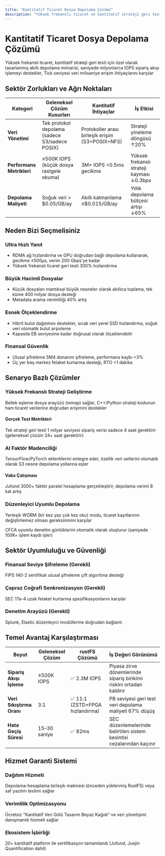 ```yaml
---
title: "Kantitatif Ticaret Dosya Depolama Çözümü"
description: "Yüksek frekanslı ticaret ve kantitatif strateji geri testi için özel olarak tasarlanmış akıllı depolama mimarisi"
---
```


# Kantitatif Ticaret Dosya Depolama Çözümü

Yüksek frekanslı ticaret, kantitatif strateji geri testi için özel olarak tasarlanmış akıllı depolama mimarisi, saniyede milyonlarca IOPS sipariş akışı işlemeyi destekler, Tick seviyesi veri milisaniye erişim ihtiyaçlarını karşılar

## Sektör Zorlukları ve Ağrı Noktaları

| Kategori | Geleneksel Çözüm Kusurları | Kantitatif İhtiyaçlar | İş Etkisi |
|------|-------------|----------|----------|
| **Veri Yönetimi** | Tek protokol depolama (sadece S3/sadece POSIX) | Protokoller arası birleşik erişim (S3+POSIX+NFS) | Strateji yineleme döngüsü ↑20% |
| **Performans Metrikleri** | ≤500K IOPS (küçük dosya rastgele okuma) | 3M+ IOPS <0.5ms gecikme | Yüksek frekanslı strateji kayması ↓0.3bps |
| **Depolama Maliyeti** | Soğuk veri > $0.05/GB/ay | Akıllı katmanlama ≤$0.015/GB/ay | Yıllık depolama bütçesi artışı ↓65% |

## Neden Bizi Seçmelisiniz

### Ultra Hızlı Yanıt

- RDMA ağ hızlandırma ve GPU doğrudan bağlı depolama kullanarak, gecikme ≤500μs, verim 200 Gbps'ye kadar
- Yüksek frekanslı ticaret geri testi 300% hızlandırma

### Büyük Hacimli Dosyalar

- Küçük dosyaları mantıksal büyük nesneler olarak akıllıca toplama, tek küme 400 milyar dosya desteği
- Metadata arama verimliliği 40% artış

### Esnek Ölçeklendirme

- Hibrit bulut dağıtımını destekler, sıcak veri yerel SSD hızlandırma, soğuk veri otomatik bulut arşivleme
- Kapasite EB seviyesine kadar doğrusal olarak ölçeklenebilir

### Finansal Güvenlik

- Ulusal şifreleme SM4 donanım şifreleme, performans kaybı <3%
- Üç yer beş merkez felaket kurtarma desteği, RTO <1 dakika

## Senaryo Bazlı Çözümler

### Yüksek Frekanslı Strateji Geliştirme

Bellek eşleme dosya arayüzü (mmap) sağlar, C++/Python strateji kodunun ham ticaret verilerine doğrudan erişimini destekler

#### Gerçek Test Metrikleri

Tek strateji geri testi 1 milyar seviyesi sipariş verisi sadece 4 saat gerektirir (geleneksel çözüm 24+ saat gerektirir)

### AI Faktör Madenciliği

TensorFlow/PyTorch eklentilerini entegre eder, özellik veri setlerini otomatik olarak S3 nesne depolama yollarına eşler

#### Vaka Çalışması

Jufund 3000+ faktör paralel hesaplama gerçekleştirir, depolama verimi 8 kat artış

### Düzenleyici Uyumlu Depolama

Yerleşik WORM (bir kez yaz çok kez oku) modu, ticaret kayıtlarının değiştirilemez olması gereksinimini karşılar

CFCA uyumlu denetim günlüklerini otomatik olarak oluşturur (saniyede 100K+ işlem kaydı işler)

## Sektör Uyumluluğu ve Güvenliği

### Finansal Seviye Şifreleme **(Gerekli)**

FIPS 140-2 sertifikalı ulusal şifreleme çift algoritma desteği

### Çapraz Coğrafi Senkronizasyon **(Gerekli)**

SEC 17a-4 uzak felaket kurtarma spesifikasyonlarını karşılar

### Denetim Arayüzü **(Gerekli)**

Splunk, Elastic düzenleyici modüllerine doğrudan bağlantı

## Temel Avantaj Karşılaştırması

| Boyut | Geleneksel Çözüm | rustFS Çözümü | İş Değeri Görünümü |
|------|----------|------------|--------------|
| **Sipariş Akışı İşleme** | ≤500K IOPS | ✅ 2.3M IOPS | Piyasa zirve dönemlerinde sipariş birikimi riskini ortadan kaldırır |
| **Veri Sıkıştırma Oranı** | 3:1 | ✅ 11:1 (ZSTD+FPGA hızlandırma) | PB seviyesi geri test veri depolama maliyeti 67% düşüş |
| **Hata Geçiş Süresi** | 15–30 saniye | ✅ 82ms | SEC düzenlemelerinde belirtilen sistem kesintisi cezalarından kaçınır |

## Hizmet Garanti Sistemi

### Dağıtım Hizmeti

Depolama-hesaplama birleşik makinesi (önceden yüklenmiş RustFS) veya saf yazılım teslimi sağlar

### Verimlilik Optimizasyonu

Ücretsiz "Kantitatif Veri Gölü Tasarım Beyaz Kağıdı" ve veri yönetişimi danışmanlık hizmeti sağlar

### Ekosistem İşbirliği

20+ kantitatif platform ile sertifikasyon tamamlandı (Jufund, Juejin Quantification dahil)
